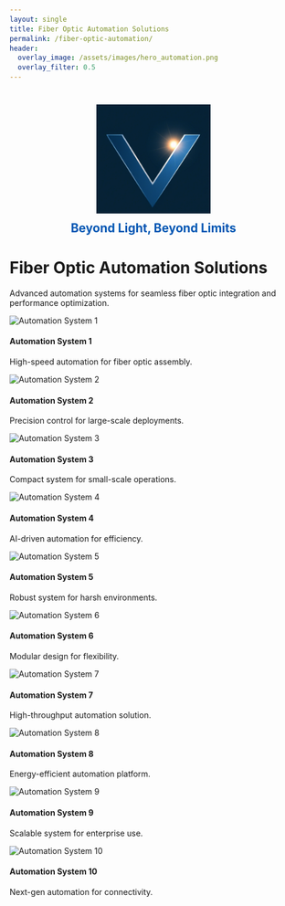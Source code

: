 ```yaml
---
layout: single
title: Fiber Optic Automation Solutions
permalink: /fiber-optic-automation/
header:
  overlay_image: /assets/images/hero_automation.png
  overlay_filter: 0.5
---
```


<div style="text-align: center; margin: 40px 0;">
  <img src="/assets/images/logo.png" alt="V-lumen Logo" style="max-width: 200px; height: auto;">
  <h2 style="color: #0056b3; margin: 10px 0;">Beyond Light, Beyond Limits</h2>
</div>

# Fiber Optic Automation Solutions
Advanced automation systems for seamless fiber optic integration and performance optimization.

<div class="product-grid">
  <div class="product-item">
    <img src="/assets/images/products/automation1.jpg" alt="Automation System 1">
    <h4>Automation System 1</h4>
    <p>High-speed automation for fiber optic assembly.</p>
  </div>
  <div class="product-item">
    <img src="/assets/images/products/automation2.jpg" alt="Automation System 2">
    <h4>Automation System 2</h4>
    <p>Precision control for large-scale deployments.</p>
  </div>
  <div class="product-item">
    <img src="/assets/images/products/automation3.jpg" alt="Automation System 3">
    <h4>Automation System 3</h4>
    <p>Compact system for small-scale operations.</p>
  </div>
  <div class="product-item">
    <img src="/assets/images/products/automation4.jpg" alt="Automation System 4">
    <h4>Automation System 4</h4>
    <p>AI-driven automation for efficiency.</p>
  </div>
  <div class="product-item">
    <img src="/assets/images/products/automation5.jpg" alt="Automation System 5">
    <h4>Automation System 5</h4>
    <p>Robust system for harsh environments.</p>
  </div>
  <div class="product-item">
    <img src="/assets/images/products/automation6.jpg" alt="Automation System 6">
    <h4>Automation System 6</h4>
    <p>Modular design for flexibility.</p>
  </div>
  <div class="product-item">
    <img src="/assets/images/products/automation7.jpg" alt="Automation System 7">
    <h4>Automation System 7</h4>
    <p>High-throughput automation solution.</p>
  </div>
  <div class="product-item">
    <img src="/assets/images/products/automation8.jpg" alt="Automation System 8">
    <h4>Automation System 8</h4>
    <p>Energy-efficient automation platform.</p>
  </div>
  <div class="product-item">
    <img src="/assets/images/products/automation9.jpg" alt="Automation System 9">
    <h4>Automation System 9</h4>
    <p>Scalable system for enterprise use.</p>
  </div>
  <div class="product-item">
    <img src="/assets/images/products/automation10.jpg" alt="Automation System 10">
    <h4>Automation System 10</h4>
    <p>Next-gen automation for connectivity.</p>
  </div>
</div>